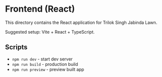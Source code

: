 # Frontend (React)

This directory contains the React application for Trilok Singh Jabinda Lawn.

Suggested setup: Vite + React + TypeScript.

## Scripts
- `npm run dev` - start dev server
- `npm run build` - production build
- `npm run preview` - preview built app 
